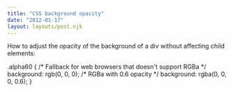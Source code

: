 ```yaml
---
title: "CSS background opacity"
date: "2012-01-17"
layout: layouts/post.njk
---
```


How to adjust the opacity of the background of a div without affecting child elements:

.alpha60 { /\* Fallback for web browsers that doesn't support RGBa \*/ background: rgb(0, 0, 0); /\* RGBa with 0.6 opacity \*/ background: rgba(0, 0, 0, 0.6); }
